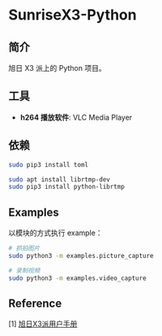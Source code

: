 # SunriseX3-Python

## 简介

旭日 X3 派上的 Python 项目。

## 工具

* **h264 播放软件**: VLC Media Player

## 依赖

```bash
sudo pip3 install toml

sudo apt install librtmp-dev
sudo pip3 install python-librtmp
```

## Examples

以模块的方式执行 example：

```bash
# 抓拍图片
sudo python3 -m examples.picture_capture

# 录制视频
sudo python3 -m examples.video_capture
```

## Reference

[1] [旭日X3派用户手册](https://developer.d-robotics.cc/api/v1/fileData/documents_pi/index.html)

